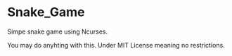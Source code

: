 # Snake_Game
Simpe snake game using Ncurses.


You may do anyhting with this. Under MIT License meaning no restrictions.
